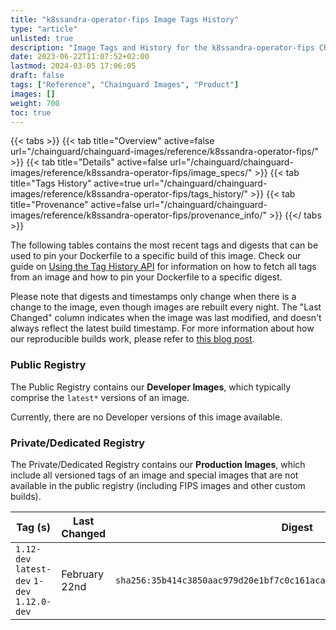 ```yaml
---
title: "k8ssandra-operator-fips Image Tags History"
type: "article"
unlisted: true
description: "Image Tags and History for the k8ssandra-operator-fips Chainguard Image"
date: 2023-06-22T11:07:52+02:00
lastmod: 2024-03-05 17:06:05
draft: false
tags: ["Reference", "Chainguard Images", "Product"]
images: []
weight: 700
toc: true
---
```


{{< tabs >}}
{{< tab title="Overview" active=false url="/chainguard/chainguard-images/reference/k8ssandra-operator-fips/" >}}
{{< tab title="Details" active=false url="/chainguard/chainguard-images/reference/k8ssandra-operator-fips/image_specs/" >}}
{{< tab title="Tags History" active=true url="/chainguard/chainguard-images/reference/k8ssandra-operator-fips/tags_history/" >}}
{{< tab title="Provenance" active=false url="/chainguard/chainguard-images/reference/k8ssandra-operator-fips/provenance_info/" >}}
{{</ tabs >}}

The following tables contains the most recent tags and digests that can be used to pin your Dockerfile to a specific build of this image. Check our guide on [Using the Tag History API](/chainguard/chainguard-images/using-the-tag-history-api/) for information on how to fetch all tags from an image and how to pin your Dockerfile to a specific digest.

Please note that digests and timestamps only change when there is a change to the image, even though images are rebuilt every night. The "Last Changed" column indicates when the image was last modified, and doesn't always reflect the latest build timestamp. For more information about how our reproducible builds work, please refer to [this blog post](https://www.chainguard.dev/unchained/reproducing-chainguards-reproducible-image-builds).

### Public Registry
The Public Registry contains our **Developer Images**, which typically comprise the `latest*` versions of an image.

Currently, there are no Developer versions of this image available.

### Private/Dedicated Registry
The Private/Dedicated Registry contains our **Production Images**, which include all versioned tags of an image and special images that are not available in the public registry (including FIPS images and other custom builds).

| Tag (s)                                       | Last Changed  | Digest                                                                    |
|-----------------------------------------------|---------------|---------------------------------------------------------------------------|
|  `1.12-dev` `latest-dev` `1-dev` `1.12.0-dev` | February 22nd | `sha256:35b414c3850aac979d20e1bf7c0c161aca9c0746fabb3bed5676d5cb303d7a50` |

